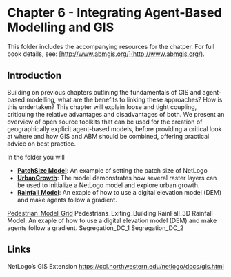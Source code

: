 # Chapter 6 - Integrating Agent-Based Modelling and GIS

This folder includes the accompanying resources for the chatper. For full book details, see: [http://www.abmgis.org/](http://www.abmgis.org/).

## Introduction

Building on previous chapters outlining the fundamentals of GIS and agent-based modelling, what are the benefits to linking these approaches? How is this undertaken? This chapter will explain loose and tight coupling, critiquing the relative advantages and disadvantages of both. We present an overview of open source toolkits that can be used for the creation of geographically explicit agent-based models, before providing a critical look at where and how GIS and ABM should be combined, offering practical advice on best practice.

In the folder you will 

* [**PatchSize Model**](Models/PatchSize): An example of setting the patch size of NetLogo 
* **[UrbanGrowth](Models/UrbanGrowth)**: The model demonstrates how several raster layers can be used to initialize a NetLogo model and explore urban growth.
* **[Rainfall Model](Models/Rainfall)**: An exaple of how to use a digital elevation model (DEM) and make agents follow a gradient. 


[Pedestrian_Model_Grid](Models/Pedestrian_Model_Grid)
Pedestrians_Exiting_Building
RainFall_3D
Rainfall Model: An exaple of how to use a digital elevation model (DEM) and make agents follow a gradient. 
Segregation_DC_1
Segregation_DC_2

## Links

NetLogo’s GIS Extension <https://ccl.northwestern.edu/netlogo/docs/gis.html>